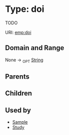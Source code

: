 
# Type: doi


TODO

URI: [emp:doi](https://microbiomedata/schema/emp/doi)


## Domain and Range

None ->  <sub>OPT</sub> [String](types/String.md)

## Parents


## Children


## Used by

 * [Sample](Sample.md)
 * [Study](Study.md)
